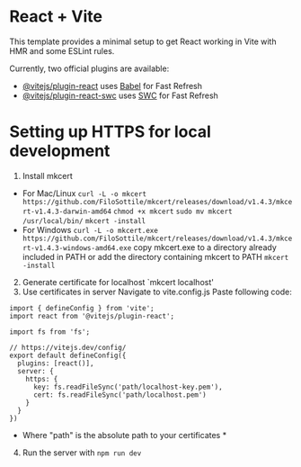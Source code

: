 # React + Vite

This template provides a minimal setup to get React working in Vite with HMR and some ESLint rules.

Currently, two official plugins are available:

- [@vitejs/plugin-react](https://github.com/vitejs/vite-plugin-react/blob/main/packages/plugin-react/README.md) uses [Babel](https://babeljs.io/) for Fast Refresh
- [@vitejs/plugin-react-swc](https://github.com/vitejs/vite-plugin-react-swc) uses [SWC](https://swc.rs/) for Fast Refresh

# Setting up HTTPS for local development

1. Install mkcert
- For Mac/Linux
`curl -L -o mkcert https://github.com/FiloSottile/mkcert/releases/download/v1.4.3/mkcert-v1.4.3-darwin-amd64`
`chmod +x mkcert`
`sudo mv mkcert /usr/local/bin/`
`mkcert -install`
- For Windows
`curl -L -o mkcert.exe https://github.com/FiloSottile/mkcert/releases/download/v1.4.3/mkcert-v1.4.3-windows-amd64.exe`
copy mkcert.exe to a directory already included in PATH or add the directory containing mkcert to PATH
`mkcert -install`
2. Generate certificate for localhost
`mkcert localhost'
3. Use certificates in server
Navigate to vite.config.js
Paste following code:
```
import { defineConfig } from 'vite';
import react from '@vitejs/plugin-react';

import fs from 'fs';

// https://vitejs.dev/config/
export default defineConfig({
  plugins: [react()],
  server: {
    https: {
      key: fs.readFileSync('path/localhost-key.pem'),
      cert: fs.readFileSync('path/localhost.pem')
    }
  }
})
```
* Where "path" is the absolute path to your certificates *
4. Run the server with `npm run dev`
